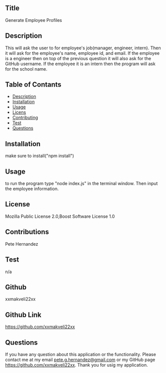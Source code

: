 ## Title

Generate Employee Profiles

## Description

This will ask the user to for employee's job(manager, engineer, intern). Then it will ask for the employee's name, employee id, and email. If the employee is a engineer then on top of the previous question it will also ask for the GitHub username. If the employee it is an intern then the program will ask for the school name.

## Table of Contants

* [Description](#Description)
* [Installation](#Installation)
* [Usage](#Usage)
* [Licens](#License)
* [Contributing](#Contribution)
* [Test](#Test)
* [Questions](#Questions)

## Installation

make sure to install("npm install")

## Usage

to run the program type "node index.js" in the terminal window. Then input the employee information.

## License

Mozilla Public License 2.0,Boost Software License 1.0

## Contributions

Pete Hernandez

## Test

n/a

## Github

xxmakveli22xx  
    
## Github Link

https://github.com/xxmakveli22xx

## Questions

 If you have any question about this application or the functionality.
 Please contact me at my email pete.g.hernandez@gmail.com or my GitHub page https://github.com/xxmakveli22xx.
 Thank you for usig my application.

